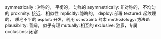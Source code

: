 symmetrically : 对称的， 平衡的， 匀称的
asymmetrically: 非对称的， 不均匀的
proximity: 接近， 相似性
implicitly: 隐晦的，
deploy: 部署
textured: 起纹理的， 质地不平的
exploit: 开发，利用
constraint: 约束
methodology: 方法论
plausibility: 善辩， 似乎有理
mutually: 相互的
exclusive: 独家，专属
occlusions: 闭塞